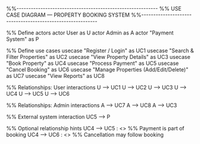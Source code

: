 %%-----------------------------------------------------------
%% USE CASE DIAGRAM — PROPERTY BOOKING SYSTEM
%%-----------------------------------------------------------

%% Define actors
actor User as U
actor Admin as A
actor "Payment System" as P

%% Define use cases
usecase "Register / Login" as UC1
usecase "Search & Filter Properties" as UC2
usecase "View Property Details" as UC3
usecase "Book Property" as UC4
usecase "Process Payment" as UC5
usecase "Cancel Booking" as UC6
usecase "Manage Properties (Add/Edit/Delete)" as UC7
usecase "View Reports" as UC8

%% Relationships: User interactions
U --> UC1
U --> UC2
U --> UC3
U --> UC4
U --> UC5
U --> UC6

%% Relationships: Admin interactions
A --> UC7
A --> UC8
A --> UC3

%% External system interaction
UC5 --> P

%% Optional relationship hints
UC4 --> UC5 : <<include>>  %% Payment is part of booking
UC4 --> UC6 : <<extend>>   %% Cancellation may follow booking
